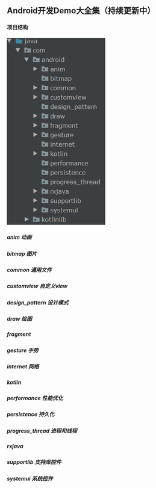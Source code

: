 ## Android开发Demo大全集（持续更新中）

#### 项目结构
![](jiegou.jpg)
##### anim 动画
##### bitmap 图片
##### common 通用文件
##### customview 自定义view
##### design_pattern 设计模式
##### draw 绘图
##### fragment 
##### gesture 手势
##### internet 网络
##### kotlin
##### performance 性能优化
##### persistence 持久化
##### progress_thread 进程和线程
##### rxjava
##### supportlib 支持库控件
##### systemui 系统控件
